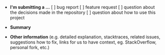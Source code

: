 - **I'm submitting a ...**
  [ ] bug report
  [ ] feature request
  [ ] question about the decisions made in the repository
  [ ] question about how to use this project

- **Summary**

- **Other information** (e.g. detailed explanation, stacktraces, related issues, suggestions how to fix, links for us to have context, eg. StackOverflow, personal fork, etc.)
